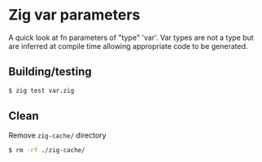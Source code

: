 # Zig var parameters

A quick look at fn parameters of "type" 'var'. Var
types are not a type but are inferred at compile
time allowing appropriate code to be generated.

## Building/testing
```bash
$ zig test var.zig
```

## Clean
Remove `zig-cache/` directory
```bash
$ rm -rf ./zig-cache/
```
